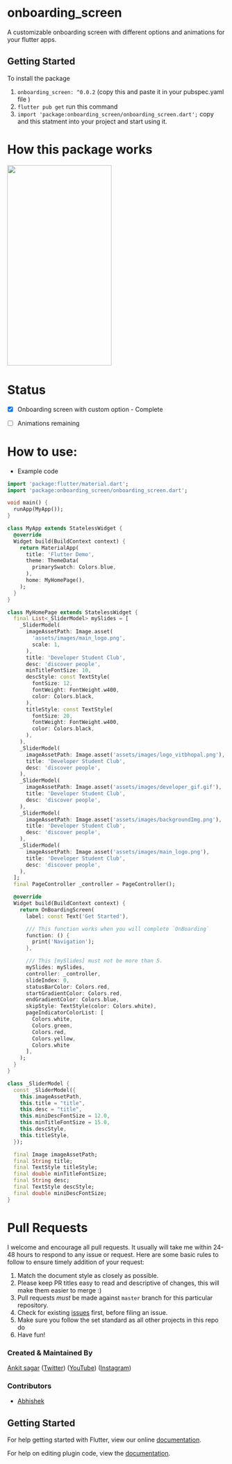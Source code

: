 # onboarding_screen
A customizable onboarding screen with different options and animations for your flutter apps.

## Getting Started

To install the package
1. `onboarding_screen: ^0.0.2` (copy this and paste it in your pubspec.yaml file )
2. `flutter pub get` run this command
3. `import 'package:onboarding_screen/onboarding_screen.dart';` copy and this statment into your project and start using it.

# How this package works
<img src="https://raw.githubusercontent.com/beximo/onboarding_screen/master/readme_files/demo.gif" height="460" width="240"/>

# Status
- [x] Onboarding screen with custom option - Complete
- [ ] Animations remaining


# How to use:
* Example code

```dart
import 'package:flutter/material.dart';
import 'package:onboarding_screen/onboarding_screen.dart';

void main() {
  runApp(MyApp());
}

class MyApp extends StatelessWidget {
  @override
  Widget build(BuildContext context) {
    return MaterialApp(
      title: 'Flutter Demo',
      theme: ThemeData(
        primarySwatch: Colors.blue,
      ),
      home: MyHomePage(),
    );
  }
}

class MyHomePage extends StatelessWidget {
  final List<_SliderModel> mySlides = [
    _SliderModel(
      imageAssetPath: Image.asset(
        'assets/images/main_logo.png',
        scale: 1,
      ),
      title: 'Developer Student Club',
      desc: 'discover people',
      minTitleFontSize: 10,
      descStyle: const TextStyle(
        fontSize: 12,
        fontWeight: FontWeight.w400,
        color: Colors.black,
      ),
      titleStyle: const TextStyle(
        fontSize: 20,
        fontWeight: FontWeight.w400,
        color: Colors.black,
      ),
    ),
    _SliderModel(
      imageAssetPath: Image.asset('assets/images/logo_vitbhopal.png'),
      title: 'Developer Student Club',
      desc: 'discover people',
    ),
    _SliderModel(
      imageAssetPath: Image.asset('assets/images/developer_gif.gif'),
      title: 'Developer Student Club',
      desc: 'discover people',
    ),
    _SliderModel(
      imageAssetPath: Image.asset('assets/images/backgroundImg.png'),
      title: 'Developer Student Club',
      desc: 'discover people',
    ),
    _SliderModel(
      imageAssetPath: Image.asset('assets/images/main_logo.png'),
      title: 'Developer Student Club',
      desc: 'discover people',
    ),
  ];
  final PageController _controller = PageController();

  @override
  Widget build(BuildContext context) {
    return OnBoardingScreen(
      label: const Text('Get Started'),

      /// This function works when you will complete `OnBoarding`
      function: () {
        print('Navigation');
      },

      /// This [mySlides] must not be more than 5.
      mySlides: mySlides,
      controller: _controller,
      slideIndex: 0,
      statusBarColor: Colors.red,
      startGradientColor: Colors.red,
      endGradientColor: Colors.blue,
      skipStyle: TextStyle(color: Colors.white),
      pageIndicatorColorList: [
        Colors.white,
        Colors.green,
        Colors.red,
        Colors.yellow,
        Colors.white
      ],
    );
  }
}

class _SliderModel {
  const _SliderModel({
    this.imageAssetPath,
    this.title = "title",
    this.desc = "title",
    this.miniDescFontSize = 12.0,
    this.minTitleFontSize = 15.0,
    this.descStyle,
    this.titleStyle,
  });

  final Image imageAssetPath;
  final String title;
  final TextStyle titleStyle;
  final double minTitleFontSize;
  final String desc;
  final TextStyle descStyle;
  final double miniDescFontSize;
}


```


# Pull Requests

I welcome and encourage all pull requests. It usually will take me within 24-48 hours to respond to any issue or request. Here are some basic rules to follow to ensure timely addition of your request:

1.  Match the document style as closely as possible.
2.  Please keep PR titles easy to read and descriptive of changes, this will make them easier to merge :)
3.  Pull requests _must_ be made against `master` branch for this particular repository.
4.  Check for existing [issues](https://github.com/woinbo/onboarding_screen/issues) first, before filing an issue.
5.  Make sure you follow the set standard as all other projects in this repo do
6.  Have fun!

### Created & Maintained By

[Ankit sagar](https://github.com/woinbo) ([Twitter](https://www.twitter.com/woinbo)) ([YouTube](https://www.youtube.com/c/beximo))
([Instagram](https://www.instagram.com/woinbo))

### Contributors
* [Abhishek](https://github.com/Abhishek01039)



## Getting Started

For help getting started with Flutter, view our online
[documentation](http://flutter.io/).

For help on editing plugin code, view the [documentation](https://pub.dev/documentation/onboarding_screen/latest/).
